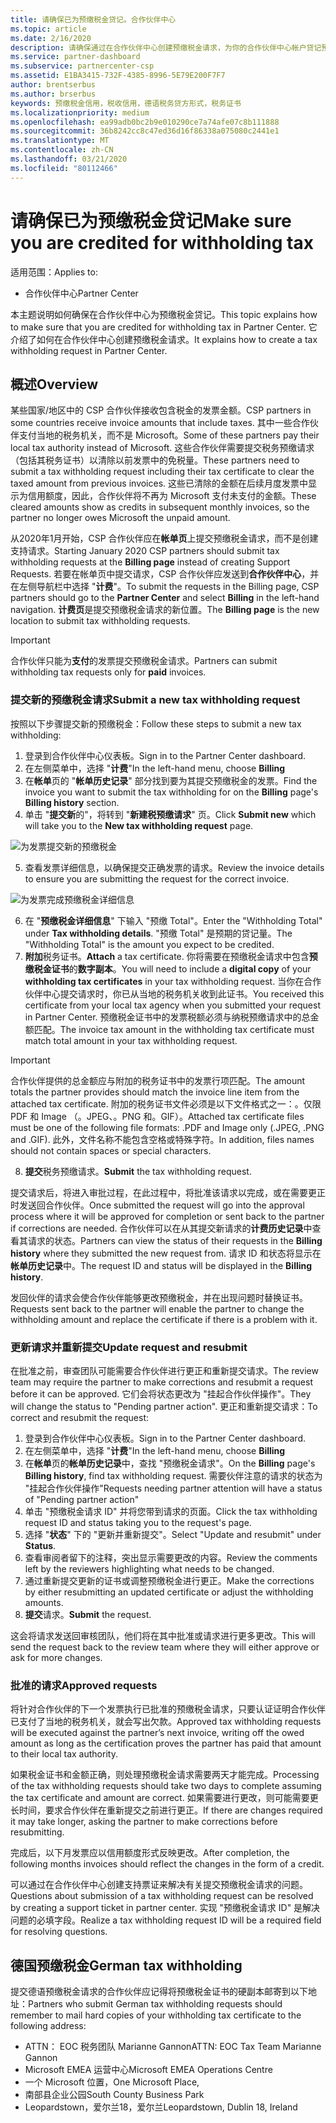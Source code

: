 ```yaml
---
title: 请确保已为预缴税金贷记。合作伙伴中心
ms.topic: article
ms.date: 2/16/2020
description: 请确保通过在合作伙伴中心创建预缴税金请求，为你的合作伙伴中心帐户贷记预缴税金。
ms.service: partner-dashboard
ms.subservice: partnercenter-csp
ms.assetid: E1BA3415-732F-4385-8996-5E79E200F7F7
author: brentserbus
ms.author: brserbus
keywords: 预缴税金信用，税收信用，德语税务贷方形式，税务证书
ms.localizationpriority: medium
ms.openlocfilehash: ea99adb0bc2b9e010290ce7a74afe07c8b111888
ms.sourcegitcommit: 36b8242cc8c47ed36d16f86338a075080c2441e1
ms.translationtype: MT
ms.contentlocale: zh-CN
ms.lasthandoff: 03/21/2020
ms.locfileid: "80112466"
---
```

# <a name="make-sure-you-are-credited-for-withholding-tax"></a><span data-ttu-id="1cbf7-104">请确保已为预缴税金贷记</span><span class="sxs-lookup"><span data-stu-id="1cbf7-104">Make sure you are credited for withholding tax</span></span>

<span data-ttu-id="1cbf7-105">适用范围：</span><span class="sxs-lookup"><span data-stu-id="1cbf7-105">Applies to:</span></span>

- <span data-ttu-id="1cbf7-106">合作伙伴中心</span><span class="sxs-lookup"><span data-stu-id="1cbf7-106">Partner Center</span></span>

<span data-ttu-id="1cbf7-107">本主题说明如何确保在合作伙伴中心为预缴税金贷记。</span><span class="sxs-lookup"><span data-stu-id="1cbf7-107">This topic explains how to make sure that you are credited for withholding tax in Partner Center.</span></span> <span data-ttu-id="1cbf7-108">它介绍了如何在合作伙伴中心创建预缴税金请求。</span><span class="sxs-lookup"><span data-stu-id="1cbf7-108">It explains how to create a tax withholding request in Partner Center.</span></span>

## <a name="overview"></a><span data-ttu-id="1cbf7-109">概述</span><span class="sxs-lookup"><span data-stu-id="1cbf7-109">Overview</span></span>

<span data-ttu-id="1cbf7-110">某些国家/地区中的 CSP 合作伙伴接收包含税金的发票金额。</span><span class="sxs-lookup"><span data-stu-id="1cbf7-110">CSP partners in some countries receive invoice amounts that include taxes.</span></span> <span data-ttu-id="1cbf7-111">其中一些合作伙伴支付当地的税务机关，而不是 Microsoft。</span><span class="sxs-lookup"><span data-stu-id="1cbf7-111">Some of these partners pay their local tax authority instead of Microsoft.</span></span> <span data-ttu-id="1cbf7-112">这些合作伙伴需要提交税务预缴请求（包括其税务证书）以清除以前发票中的免税量。</span><span class="sxs-lookup"><span data-stu-id="1cbf7-112">These partners need to submit a tax withholding request including their tax certificate to clear the taxed amount from previous invoices.</span></span> <span data-ttu-id="1cbf7-113">这些已清除的金额在后续月度发票中显示为信用额度，因此，合作伙伴将不再为 Microsoft 支付未支付的金额。</span><span class="sxs-lookup"><span data-stu-id="1cbf7-113">These cleared amounts show as credits in subsequent monthly invoices, so the partner no longer owes Microsoft the unpaid amount.</span></span>

<span data-ttu-id="1cbf7-114">从2020年1月开始，CSP 合作伙伴应在**帐单页**上提交预缴税金请求，而不是创建支持请求。</span><span class="sxs-lookup"><span data-stu-id="1cbf7-114">Starting January 2020 CSP partners should submit tax withholding requests at the **Billing page** instead of creating Support Requests.</span></span> <span data-ttu-id="1cbf7-115">若要在帐单页中提交请求，CSP 合作伙伴应发送到**合作伙伴中心**，并在左侧导航栏中选择 "**计费**"。</span><span class="sxs-lookup"><span data-stu-id="1cbf7-115">To submit the requests in the Billing page, CSP partners should go to the **Partner Center** and select **Billing** in the left-hand navigation.</span></span> <span data-ttu-id="1cbf7-116">**计费页**是提交预缴税金请求的新位置。</span><span class="sxs-lookup"><span data-stu-id="1cbf7-116">The **Billing page** is the new location to submit tax withholding requests.</span></span> 

> [!IMPORTANT]
> <span data-ttu-id="1cbf7-117">合作伙伴只能为**支付**的发票提交预缴税金请求。</span><span class="sxs-lookup"><span data-stu-id="1cbf7-117">Partners can submit withholding tax requests only for **paid** invoices.</span></span>

### <a name="submit-a-new-tax-withholding-request"></a><span data-ttu-id="1cbf7-118">提交新的预缴税金请求</span><span class="sxs-lookup"><span data-stu-id="1cbf7-118">Submit a new tax withholding request</span></span>

<span data-ttu-id="1cbf7-119">按照以下步骤提交新的预缴税金：</span><span class="sxs-lookup"><span data-stu-id="1cbf7-119">Follow these steps to submit a new tax withholding:</span></span>

1. <span data-ttu-id="1cbf7-120">登录到合作伙伴中心仪表板。</span><span class="sxs-lookup"><span data-stu-id="1cbf7-120">Sign in to the Partner Center dashboard.</span></span>
2. <span data-ttu-id="1cbf7-121">在左侧菜单中，选择 "**计费**"</span><span class="sxs-lookup"><span data-stu-id="1cbf7-121">In the left-hand menu, choose **Billing**</span></span>
3. <span data-ttu-id="1cbf7-122">在**帐单**页的 "**帐单历史记录**" 部分找到要为其提交预缴税金的发票。</span><span class="sxs-lookup"><span data-stu-id="1cbf7-122">Find the invoice you want to submit the tax withholding for on the **Billing** page's **Billing history** section.</span></span>
4. <span data-ttu-id="1cbf7-123">单击 "**提交新**的"，将转到 "**新建税预缴请求**" 页。</span><span class="sxs-lookup"><span data-stu-id="1cbf7-123">Click **Submit new** which will take you to the **New tax withholding request** page.</span></span>

![为发票提交新的预缴税金](images/wht1.png)

5. <span data-ttu-id="1cbf7-125">查看发票详细信息，以确保提交正确发票的请求。</span><span class="sxs-lookup"><span data-stu-id="1cbf7-125">Review the invoice details to ensure you are submitting the request for the correct invoice.</span></span>

![为发票完成预缴税金详细信息](images/wht2.png)

6. <span data-ttu-id="1cbf7-127">在 "**预缴税金详细信息**" 下输入 "预缴 Total"。</span><span class="sxs-lookup"><span data-stu-id="1cbf7-127">Enter the "Withholding Total" under **Tax withholding details**.</span></span> <span data-ttu-id="1cbf7-128">"预缴 Total" 是预期的贷记量。</span><span class="sxs-lookup"><span data-stu-id="1cbf7-128">The "Withholding Total" is the amount you expect to be credited.</span></span>
7. <span data-ttu-id="1cbf7-129">**附加**税务证书。</span><span class="sxs-lookup"><span data-stu-id="1cbf7-129">**Attach** a tax certificate.</span></span> <span data-ttu-id="1cbf7-130">你将需要在预缴税金请求中包含**预缴税金证书**的**数字副本**。</span><span class="sxs-lookup"><span data-stu-id="1cbf7-130">You will need to include a **digital copy** of your **withholding tax certificates** in your tax withholding request.</span></span> <span data-ttu-id="1cbf7-131">当你在合作伙伴中心提交请求时，你已从当地的税务机关收到此证书。</span><span class="sxs-lookup"><span data-stu-id="1cbf7-131">You received this certificate from your local tax agency when you submitted your request in Partner Center.</span></span> <span data-ttu-id="1cbf7-132">预缴税金证书中的发票税额必须与纳税预缴请求中的总金额匹配。</span><span class="sxs-lookup"><span data-stu-id="1cbf7-132">The invoice tax amount in the withholding tax certificate must match total amount in your tax withholding request.</span></span> 

> [!IMPORTANT]
> <span data-ttu-id="1cbf7-133">合作伙伴提供的总金额应与附加的税务证书中的发票行项匹配。</span><span class="sxs-lookup"><span data-stu-id="1cbf7-133">The amount totals the partner provides should match the invoice line item from the attached tax certificate.</span></span> <span data-ttu-id="1cbf7-134">附加的税务证书文件必须是以下文件格式之一：。仅限 PDF 和 Image （。JPEG、。PNG 和。GIF）。</span><span class="sxs-lookup"><span data-stu-id="1cbf7-134">Attached tax certificate files must be one of the following file formats: .PDF and Image only (.JPEG, .PNG and .GIF).</span></span> <span data-ttu-id="1cbf7-135">此外，文件名称不能包含空格或特殊字符。</span><span class="sxs-lookup"><span data-stu-id="1cbf7-135">In addition, files names should not contain  spaces or special characters.</span></span>

8. <span data-ttu-id="1cbf7-136">**提交**税务预缴请求。</span><span class="sxs-lookup"><span data-stu-id="1cbf7-136">**Submit** the tax withholding request.</span></span>

<span data-ttu-id="1cbf7-137">提交请求后，将进入审批过程，在此过程中，将批准该请求以完成，或在需要更正时发送回合作伙伴。</span><span class="sxs-lookup"><span data-stu-id="1cbf7-137">Once submitted the request will go into the approval process where it will be approved for completion or sent back to the partner if corrections are needed.</span></span> <span data-ttu-id="1cbf7-138">合作伙伴可以在从其提交新请求的**计费历史记录**中查看其请求的状态。</span><span class="sxs-lookup"><span data-stu-id="1cbf7-138">Partners can view the status of their requests in the **Billing history** where they submitted the new request from.</span></span> <span data-ttu-id="1cbf7-139">请求 ID 和状态将显示在**帐单历史记录**中。</span><span class="sxs-lookup"><span data-stu-id="1cbf7-139">The request ID and status will be displayed in the **Billing history**.</span></span>

<span data-ttu-id="1cbf7-140">发回伙伴的请求会使合作伙伴能够更改预缴税金，并在出现问题时替换证书。</span><span class="sxs-lookup"><span data-stu-id="1cbf7-140">Requests sent back to the partner will enable the partner to change the withholding amount and replace the certificate if there is a problem with it.</span></span> 

### <a name="update-request-and-resubmit"></a><span data-ttu-id="1cbf7-141">更新请求并重新提交</span><span class="sxs-lookup"><span data-stu-id="1cbf7-141">Update request and resubmit</span></span>

<span data-ttu-id="1cbf7-142">在批准之前，审查团队可能需要合作伙伴进行更正和重新提交请求。</span><span class="sxs-lookup"><span data-stu-id="1cbf7-142">The review team may require the partner to make corrections and resubmit a request before it can be approved.</span></span> <span data-ttu-id="1cbf7-143">它们会将状态更改为 "挂起合作伙伴操作"。</span><span class="sxs-lookup"><span data-stu-id="1cbf7-143">They will change the status to "Pending partner action".</span></span> <span data-ttu-id="1cbf7-144">更正和重新提交请求：</span><span class="sxs-lookup"><span data-stu-id="1cbf7-144">To correct and resubmit the request:</span></span>
 
1. <span data-ttu-id="1cbf7-145">登录到合作伙伴中心仪表板。</span><span class="sxs-lookup"><span data-stu-id="1cbf7-145">Sign in to the Partner Center dashboard.</span></span>
2. <span data-ttu-id="1cbf7-146">在左侧菜单中，选择 "**计费**"</span><span class="sxs-lookup"><span data-stu-id="1cbf7-146">In the left-hand menu, choose **Billing**</span></span>
3. <span data-ttu-id="1cbf7-147">在**帐单**页的**帐单历史记录**中，查找 "预缴税金请求"。</span><span class="sxs-lookup"><span data-stu-id="1cbf7-147">On the **Billing** page's **Billing history**, find tax withholding request.</span></span> <span data-ttu-id="1cbf7-148">需要伙伴注意的请求的状态为 "挂起合作伙伴操作"</span><span class="sxs-lookup"><span data-stu-id="1cbf7-148">Requests needing partner attention will have a status of "Pending partner action"</span></span>
4. <span data-ttu-id="1cbf7-149">单击 "预缴税金请求 ID" 并将您带到请求的页面。</span><span class="sxs-lookup"><span data-stu-id="1cbf7-149">Click the tax withholding request ID and status taking you to the request's page.</span></span>
5. <span data-ttu-id="1cbf7-150">选择 "**状态**" 下的 "更新并重新提交"。</span><span class="sxs-lookup"><span data-stu-id="1cbf7-150">Select "Update and resubmit" under **Status**.</span></span>
6. <span data-ttu-id="1cbf7-151">查看审阅者留下的注释，突出显示需要更改的内容。</span><span class="sxs-lookup"><span data-stu-id="1cbf7-151">Review the comments left by the reviewers highlighting what needs to be changed.</span></span>
7. <span data-ttu-id="1cbf7-152">通过重新提交更新的证书或调整预缴税金进行更正。</span><span class="sxs-lookup"><span data-stu-id="1cbf7-152">Make the corrections by either resubmitting an updated certificate or adjust the withholding amounts.</span></span>
8. <span data-ttu-id="1cbf7-153">**提交**请求。</span><span class="sxs-lookup"><span data-stu-id="1cbf7-153">**Submit** the request.</span></span> 

<span data-ttu-id="1cbf7-154">这会将请求发送回审核团队，他们将在其中批准或请求进行更多更改。</span><span class="sxs-lookup"><span data-stu-id="1cbf7-154">This will send the request back to the review team where they will either approve or ask for more changes.</span></span>
 
### <a name="approved-requests"></a><span data-ttu-id="1cbf7-155">批准的请求</span><span class="sxs-lookup"><span data-stu-id="1cbf7-155">Approved requests</span></span>

<span data-ttu-id="1cbf7-156">将针对合作伙伴的下一个发票执行已批准的预缴税金请求，只要认证证明合作伙伴已支付了当地的税务机关，就会写出欠款。</span><span class="sxs-lookup"><span data-stu-id="1cbf7-156">Approved tax withholding requests will be executed against the partner’s next invoice, writing off the owed amount as long as the certification proves the partner has paid that amount to their local tax authority.</span></span>

<span data-ttu-id="1cbf7-157">如果税金证书和金额正确，则处理预缴税金请求需要两天才能完成。</span><span class="sxs-lookup"><span data-stu-id="1cbf7-157">Processing of the tax withholding requests should take two days to complete assuming the tax certificate and amount are correct.</span></span> <span data-ttu-id="1cbf7-158">如果需要进行更改，则可能需要更长时间，要求合作伙伴在重新提交之前进行更正。</span><span class="sxs-lookup"><span data-stu-id="1cbf7-158">If there are changes required it may take longer, asking the partner to make corrections before resubmitting.</span></span>

<span data-ttu-id="1cbf7-159">完成后，以下月发票应以信用额度形式反映更改。</span><span class="sxs-lookup"><span data-stu-id="1cbf7-159">After completion, the following months invoices should reflect the changes in the form of a credit.</span></span>
 
<span data-ttu-id="1cbf7-160">可以通过在合作伙伴中心创建支持票证来解决有关提交预缴税金请求的问题。</span><span class="sxs-lookup"><span data-stu-id="1cbf7-160">Questions about submission of a tax withholding request can be resolved by creating a support ticket in partner center.</span></span> <span data-ttu-id="1cbf7-161">实现 "预缴税金请求 ID" 是解决问题的必填字段。</span><span class="sxs-lookup"><span data-stu-id="1cbf7-161">Realize a tax withholding request ID will be a required field for resolving questions.</span></span>

## <a name="german-tax-withholding"></a><span data-ttu-id="1cbf7-162">德国预缴税金</span><span class="sxs-lookup"><span data-stu-id="1cbf7-162">German tax withholding</span></span>

<span data-ttu-id="1cbf7-163">提交德语预缴税金请求的合作伙伴应记得将预缴税金证书的硬副本邮寄到以下地址：</span><span class="sxs-lookup"><span data-stu-id="1cbf7-163">Partners who submit German tax withholding requests should remember to mail hard copies of your withholding tax certificate to the following address:</span></span> 

- <span data-ttu-id="1cbf7-164">ATTN： EOC 税务团队 Marianne Gannon</span><span class="sxs-lookup"><span data-stu-id="1cbf7-164">ATTN: EOC Tax Team Marianne Gannon</span></span>
- <span data-ttu-id="1cbf7-165">Microsoft EMEA 运营中心</span><span class="sxs-lookup"><span data-stu-id="1cbf7-165">Microsoft EMEA Operations Centre</span></span>
- <span data-ttu-id="1cbf7-166">一个 Microsoft 位置，</span><span class="sxs-lookup"><span data-stu-id="1cbf7-166">One Microsoft Place,</span></span>
- <span data-ttu-id="1cbf7-167">南部县企业公园</span><span class="sxs-lookup"><span data-stu-id="1cbf7-167">South County Business Park</span></span>
- <span data-ttu-id="1cbf7-168">Leopardstown，爱尔兰18，爱尔兰</span><span class="sxs-lookup"><span data-stu-id="1cbf7-168">Leopardstown, Dublin 18, Ireland</span></span>


